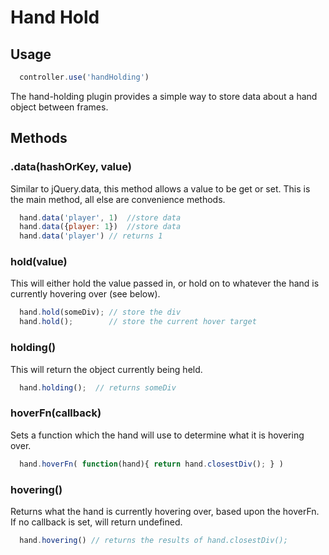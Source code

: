 # Hand Hold

## Usage

```js
  controller.use('handHolding')
```

The hand-holding plugin provides a simple way to store data about a hand object between frames.

## Methods

### .data(hashOrKey, value)

Similar to jQuery.data, this method allows a value to be get or set.  This is the main method, all else are convenience methods.

```js
  hand.data('player', 1)  //store data
  hand.data({player: 1})  //store data
  hand.data('player') // returns 1
```

### hold(value)

This will either hold the value passed in, or hold on to whatever the hand is currently hovering over (see below).

```js
  hand.hold(someDiv); // store the div
  hand.hold();        // store the current hover target
```

### holding()

This will return the object currently being held.

```js
  hand.holding();  // returns someDiv
```

### hoverFn(callback)

Sets a function which the hand will use to determine what it is hovering over.

```js
  hand.hoverFn( function(hand){ return hand.closestDiv(); } )
```

### hovering()

Returns what the hand is currently hovering over, based upon the hoverFn.  If no callback is set, will return undefined.

```js
  hand.hovering() // returns the results of hand.closestDiv();
```


